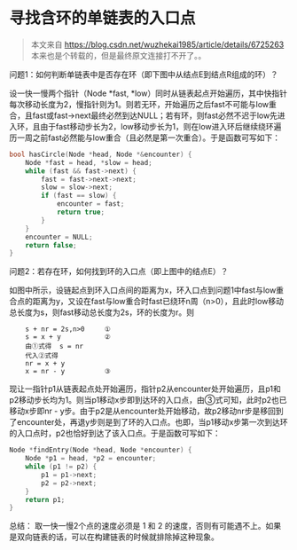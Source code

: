 # 寻找含环的单链表的入口点

> 本文来自 https://blog.csdn.net/wuzhekai1985/article/details/6725263 本来也是个转载的，但是最终原文连接打不开了。。

问题1：如何判断单链表中是否存在环（即下图中从结点E到结点R组成的环）？

设一快一慢两个指针（Node *fast, *low）同时从链表起点开始遍历，其中快指针每次移动长度为2，慢指针则为1。则若无环，开始遍历之后fast不可能与low重合，且fast或fast->next最终必然到达NULL；若有环，则fast必然不迟于low先进入环，且由于fast移动步长为2，low移动步长为1，则在low进入环后继续绕环遍历一周之前fast必然能与low重合（且必然是第一次重合）。于是函数可写如下：


```c++
bool hasCircle(Node *head, Node *&encounter) {
    Node *fast = head, *slow = head;
    while (fast && fast->next) {
        fast = fast->next->next;
        slow = slow->next;
        if (fast == slow) {
            encounter = fast;
            return true;
        }
    }
    encounter = NULL;
    return false;
}
```

问题2：若存在环，如何找到环的入口点（即上图中的结点E）？

如图中所示，设链起点到环入口点间的距离为x，环入口点到问题1中fast与low重合点的距离为y，又设在fast与low重合时fast已绕环n周（n>0），且此时low移动总长度为s，则fast移动总长度为2s，环的长度为r。则
```
    s + nr = 2s,n>0     ①
    s = x + y           ②
    由①式得  s = nr                 
    代入②式得
    nr = x + y
    x = nr - y          ③
```

现让一指针p1从链表起点处开始遍历，指针p2从encounter处开始遍历，且p1和p2移动步长均为1。则当p1移动x步即到达环的入口点，由③式可知，此时p2也已移动x步即nr - y步。由于p2是从encounter处开始移动，故p2移动nr步是移回到了encounter处，再退y步则是到了环的入口点。也即，当p1移动x步第一次到达环的入口点时，p2也恰好到达了该入口点。于是函数可写如下：

```c++
Node *findEntry(Node *head, Node *encounter) {
    Node *p1 = head, *p2 = encounter;
    while (p1 != p2) {
        p1 = p1->next;
        p2 = p2->next;
    }
    return p1;
}
```
总结：
取一快一慢2个点的速度必须是 1 和 2 的速度，否则有可能遇不上。如果是双向链表的话，可以在构建链表的时候就排除掉这种现象。